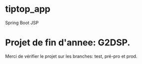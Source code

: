 # tiptop_app
Spring Boot JSP
# Projet de fin d'annee: G2DSP.
Merci de vérifier le projet sur les branches: test, pré-pro et prod.
